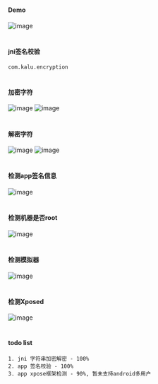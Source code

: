 #
#### Demo

![image](https://github.com/153437803/cmake_tools/blob/master/image20210202113900.gif )

#
#### jni签名校验
```
com.kalu.encryption
```

#
#### 加密字符

![image](https://github.com/153437803/cmake_tools/blob/master/image20210202113905.png )
![image](https://github.com/153437803/cmake_tools/blob/master/image20210202113926.png )

#
#### 解密字符

![image](https://github.com/153437803/cmake_tools/blob/master/image20210202114038.png )
![image](https://github.com/153437803/cmake_tools/blob/master/image20210202114106.png )

#
#### 检测app签名信息

![image](https://github.com/153437803/cmake_tools/blob/master/image20210202114126.png )

#
#### 检测机器是否root

![image](https://github.com/153437803/cmake_tools/blob/master/image20210202114139.png )

#
#### 检测模拟器

![image](https://github.com/153437803/cmake_tools/blob/master/image20210202114150.png )

#
#### 检测Xposed

![image](https://github.com/153437803/cmake_tools/blob/master/image20210202114205.png )

#
#### todo list
```
1. jni 字符串加密解密 - 100%
2. app 签名校验 - 100%
3. app xpose框架检测 - 90%, 暂未支持android多用户
```

